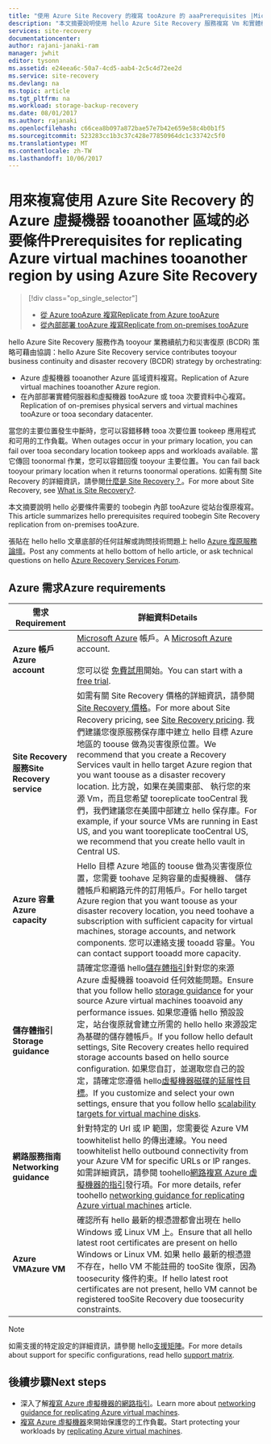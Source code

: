 ```yaml
---
title: "使用 Azure Site Recovery 的複寫 tooAzure 的 aaaPrerequisites |Microsoft 文件"
description: "本文摘要說明使用 hello Azure Site Recovery 服務複寫 Vm 和實體機器 tooAzure 的必要條件。"
services: site-recovery
documentationcenter: 
author: rajani-janaki-ram
manager: jwhit
editor: tysonn
ms.assetid: e24eea6c-50a7-4cd5-aab4-2c5c4d72ee2d
ms.service: site-recovery
ms.devlang: na
ms.topic: article
ms.tgt_pltfrm: na
ms.workload: storage-backup-recovery
ms.date: 08/01/2017
ms.author: rajanaki
ms.openlocfilehash: c66cea8b097a872bae57e7b42e659e58c4b0b1f5
ms.sourcegitcommit: 523283cc1b3c37c428e77850964dc1c33742c5f0
ms.translationtype: MT
ms.contentlocale: zh-TW
ms.lasthandoff: 10/06/2017
---
```

#  <a name="prerequisites-for-replicating-azure-virtual-machines-tooanother-region-by-using-azure-site-recovery"></a><span data-ttu-id="e80cb-103">用來複寫使用 Azure Site Recovery 的 Azure 虛擬機器 tooanother 區域的必要條件</span><span class="sxs-lookup"><span data-stu-id="e80cb-103">Prerequisites for replicating Azure virtual machines tooanother region by using Azure Site Recovery</span></span>

> [!div class="op_single_selector"]
> * [<span data-ttu-id="e80cb-104">從 Azure tooAzure 複寫</span><span class="sxs-lookup"><span data-stu-id="e80cb-104">Replicate from Azure tooAzure</span></span>](site-recovery-azure-to-azure-prereq.md)
> * [<span data-ttu-id="e80cb-105">從內部部署 tooAzure 複寫</span><span class="sxs-lookup"><span data-stu-id="e80cb-105">Replicate from on-premises tooAzure</span></span>](site-recovery-prereq.md)

<span data-ttu-id="e80cb-106">hello Azure Site Recovery 服務作為 tooyour 業務續航力和災害復原 (BCDR) 策略可藉由協調：</span><span class="sxs-lookup"><span data-stu-id="e80cb-106">hello Azure Site Recovery service contributes tooyour business continuity and disaster recovery (BCDR) strategy by orchestrating:</span></span>
* <span data-ttu-id="e80cb-107">Azure 虛擬機器 tooanother Azure 區域資料複寫。</span><span class="sxs-lookup"><span data-stu-id="e80cb-107">Replication of Azure virtual machines tooanother Azure region.</span></span>
* <span data-ttu-id="e80cb-108">在內部部署實體伺服器和虛擬機器 tooAzure 或 tooa 次要資料中心複寫。</span><span class="sxs-lookup"><span data-stu-id="e80cb-108">Replication of on-premises physical servers and virtual machines tooAzure or tooa secondary datacenter.</span></span> 

<span data-ttu-id="e80cb-109">當您的主要位置發生中斷時，您可以容錯移轉 tooa 次要位置 tookeep 應用程式和可用的工作負載。</span><span class="sxs-lookup"><span data-stu-id="e80cb-109">When outages occur in your primary location, you can fail over tooa secondary location tookeep apps and workloads available.</span></span> <span data-ttu-id="e80cb-110">當它傳回 toonormal 作業，您可以容錯回復 tooyour 主要位置。</span><span class="sxs-lookup"><span data-stu-id="e80cb-110">You can fail back tooyour primary location when it returns toonormal operations.</span></span> <span data-ttu-id="e80cb-111">如需有關 Site Recovery 的詳細資訊，請參閱[什麼是 Site Recovery？](site-recovery-overview.md)。</span><span class="sxs-lookup"><span data-stu-id="e80cb-111">For more about Site Recovery, see [What is Site Recovery?](site-recovery-overview.md).</span></span>

<span data-ttu-id="e80cb-112">本文摘要說明 hello 必要條件需要的 toobegin 內部 tooAzure 從站台復原複寫。</span><span class="sxs-lookup"><span data-stu-id="e80cb-112">This article summarizes hello prerequisites required toobegin Site Recovery replication from on-premises tooAzure.</span></span>

<span data-ttu-id="e80cb-113">張貼在 hello hello 文章底部的任何註解或詢問技術問題上 hello [Azure 復原服務論壇](https://social.msdn.microsoft.com/forums/azure/home?forum=hypervrecovmgr)。</span><span class="sxs-lookup"><span data-stu-id="e80cb-113">Post any comments at hello bottom of hello article, or ask technical questions on hello [Azure Recovery Services Forum](https://social.msdn.microsoft.com/forums/azure/home?forum=hypervrecovmgr).</span></span>


## <a name="azure-requirements"></a><span data-ttu-id="e80cb-114">Azure 需求</span><span class="sxs-lookup"><span data-stu-id="e80cb-114">Azure requirements</span></span>

<span data-ttu-id="e80cb-115">**需求**</span><span class="sxs-lookup"><span data-stu-id="e80cb-115">**Requirement**</span></span> | <span data-ttu-id="e80cb-116">**詳細資料**</span><span class="sxs-lookup"><span data-stu-id="e80cb-116">**Details**</span></span>
--- | ---
<span data-ttu-id="e80cb-117">**Azure 帳戶**</span><span class="sxs-lookup"><span data-stu-id="e80cb-117">**Azure account**</span></span> | <span data-ttu-id="e80cb-118">[Microsoft Azure](http://azure.microsoft.com/) 帳戶。</span><span class="sxs-lookup"><span data-stu-id="e80cb-118">A [Microsoft Azure](http://azure.microsoft.com/) account.</span></span><br/><br/> <span data-ttu-id="e80cb-119">您可以從 [免費試用](https://azure.microsoft.com/pricing/free-trial/)開始。</span><span class="sxs-lookup"><span data-stu-id="e80cb-119">You can start with a [free trial](https://azure.microsoft.com/pricing/free-trial/).</span></span>
<span data-ttu-id="e80cb-120">**Site Recovery 服務**</span><span class="sxs-lookup"><span data-stu-id="e80cb-120">**Site Recovery service**</span></span> | <span data-ttu-id="e80cb-121">如需有關 Site Recovery 價格的詳細資訊，請參閱 [Site Recovery 價格](https://azure.microsoft.com/pricing/details/site-recovery/)。</span><span class="sxs-lookup"><span data-stu-id="e80cb-121">For more about Site Recovery pricing, see [Site Recovery pricing](https://azure.microsoft.com/pricing/details/site-recovery/).</span></span> <span data-ttu-id="e80cb-122">我們建議您復原服務保存庫中建立 hello 目標 Azure 地區的 toouse 做為災害復原位置。</span><span class="sxs-lookup"><span data-stu-id="e80cb-122">We recommend that you create a Recovery Services vault in hello target Azure region that you want toouse as a disaster recovery location.</span></span> <span data-ttu-id="e80cb-123">比方說，如果在美國東部、 執行您的來源 Vm，而且您希望 tooreplicate tooCentral 我們，我們建議您在美國中部建立 hello 保存庫。</span><span class="sxs-lookup"><span data-stu-id="e80cb-123">For example, if your source VMs are running in East US, and you want tooreplicate tooCentral US, we recommend that you create hello vault in Central US.</span></span>|
<span data-ttu-id="e80cb-124">**Azure 容量**</span><span class="sxs-lookup"><span data-stu-id="e80cb-124">**Azure capacity**</span></span> | <span data-ttu-id="e80cb-125">Hello 目標 Azure 地區的 toouse 做為災害復原位置，您需要 toohave 足夠容量的虛擬機器、 儲存體帳戶和網路元件的訂用帳戶。</span><span class="sxs-lookup"><span data-stu-id="e80cb-125">For hello target Azure region that you want toouse as your disaster recovery location, you need toohave a subscription with sufficient capacity for virtual machines, storage accounts, and network components.</span></span> <span data-ttu-id="e80cb-126">您可以連絡支援 tooadd 容量。</span><span class="sxs-lookup"><span data-stu-id="e80cb-126">You can contact support tooadd more capacity.</span></span>
<span data-ttu-id="e80cb-127">**儲存體指引**</span><span class="sxs-lookup"><span data-stu-id="e80cb-127">**Storage guidance**</span></span> | <span data-ttu-id="e80cb-128">請確定您遵循 hello[儲存體指引](../storage/common/storage-scalability-targets.md#scalability-targets-for-virtual-machine-disks)針對您的來源 Azure 虛擬機器 tooavoid 任何效能問題。</span><span class="sxs-lookup"><span data-stu-id="e80cb-128">Ensure that you follow hello [storage guidance](../storage/common/storage-scalability-targets.md#scalability-targets-for-virtual-machine-disks) for your source Azure virtual machines tooavoid any performance issues.</span></span> <span data-ttu-id="e80cb-129">如果您遵循 hello 預設設定，站台復原就會建立所需的 hello hello 來源設定為基礎的儲存體帳戶。</span><span class="sxs-lookup"><span data-stu-id="e80cb-129">If you follow hello default settings, Site Recovery creates hello required storage accounts based on hello source configuration.</span></span> <span data-ttu-id="e80cb-130">如果您自訂，並選取您自己的設定，請確定您遵循 hello[虛擬機器磁碟的延展性目標](../storage/common/storage-scalability-targets.md#scalability-targets-for-virtual-machine-disks)。</span><span class="sxs-lookup"><span data-stu-id="e80cb-130">If you customize and select your own settings, ensure that you follow hello [scalability targets for virtual machine disks](../storage/common/storage-scalability-targets.md#scalability-targets-for-virtual-machine-disks).</span></span>
<span data-ttu-id="e80cb-131">**網路服務指南**</span><span class="sxs-lookup"><span data-stu-id="e80cb-131">**Networking guidance**</span></span> | <span data-ttu-id="e80cb-132">針對特定的 Url 或 IP 範圍，您需要從 Azure VM toowhitelist hello 的傳出連線。</span><span class="sxs-lookup"><span data-stu-id="e80cb-132">You need toowhitelist hello outbound connectivity from your Azure VM for specific URLs or IP ranges.</span></span> <span data-ttu-id="e80cb-133">如需詳細資訊，請參閱 toohello[網路複寫 Azure 虛擬機器的指引](site-recovery-azure-to-azure-networking-guidance.md)發行項。</span><span class="sxs-lookup"><span data-stu-id="e80cb-133">For more details, refer toohello [networking guidance for replicating Azure virtual machines](site-recovery-azure-to-azure-networking-guidance.md) article.</span></span>
<span data-ttu-id="e80cb-134">**Azure VM**</span><span class="sxs-lookup"><span data-stu-id="e80cb-134">**Azure VM**</span></span> | <span data-ttu-id="e80cb-135">確認所有 hello 最新的根憑證都會出現在 hello Windows 或 Linux VM 上。</span><span class="sxs-lookup"><span data-stu-id="e80cb-135">Ensure that all hello latest root certificates are present on hello Windows or Linux VM.</span></span> <span data-ttu-id="e80cb-136">如果 hello 最新的根憑證不存在，hello VM 不能註冊的 tooSite 復原，因為 toosecurity 條件約束。</span><span class="sxs-lookup"><span data-stu-id="e80cb-136">If hello latest root certificates are not present, hello VM cannot be registered tooSite Recovery due toosecurity constraints.</span></span>

>[!NOTE]
><span data-ttu-id="e80cb-137">如需支援的特定設定的詳細資訊，請參閱 hello[支援矩陣](site-recovery-support-matrix-azure-to-azure.md)。</span><span class="sxs-lookup"><span data-stu-id="e80cb-137">For more details about support for specific configurations, read hello [support matrix](site-recovery-support-matrix-azure-to-azure.md).</span></span>

## <a name="next-steps"></a><span data-ttu-id="e80cb-138">後續步驟</span><span class="sxs-lookup"><span data-stu-id="e80cb-138">Next steps</span></span>
- <span data-ttu-id="e80cb-139">深入了解[複寫 Azure 虛擬機器的網路指引](site-recovery-azure-to-azure-networking-guidance.md)。</span><span class="sxs-lookup"><span data-stu-id="e80cb-139">Learn more about [networking guidance for replicating Azure virtual machines](site-recovery-azure-to-azure-networking-guidance.md).</span></span>
- <span data-ttu-id="e80cb-140">[複寫 Azure 虛擬機器](site-recovery-azure-to-azure.md)來開始保護您的工作負載。</span><span class="sxs-lookup"><span data-stu-id="e80cb-140">Start protecting your workloads by [replicating Azure virtual machines](site-recovery-azure-to-azure.md).</span></span>
